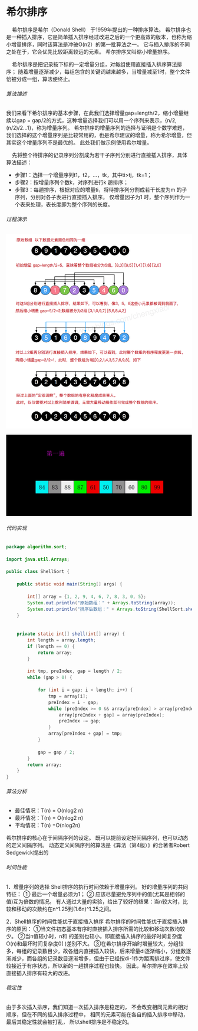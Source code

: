 # 希尔排序

    希尔排序是希尔（Donald Shell） 于1959年提出的一种排序算法。
希尔排序也是一种插入排序，它是简单插入排序经过改进之后的一个更高效的版本，也称为缩小增量排序，同时该算法是冲破O(n2）的第一批算法之一。
它与插入排序的不同之处在于，它会优先比较距离较远的元素。
希尔排序又叫缩小增量排序。

    希尔排序是把记录按下标的一定增量分组，对每组使用直接插入排序算法排序；
随着增量逐渐减少，每组包含的关键词越来越多，当增量减至1时，整个文件恰被分成一组，算法便终止。

###### 算法描述

我们来看下希尔排序的基本步骤，在此我们选择增量gap=length/2，缩小增量继续以gap = gap/2的方式，这种增量选择我们可以用一个序列来表示，{n/2,(n/2)/2…1}，称为增量序列。
希尔排序的增量序列的选择与证明是个数学难题，我们选择的这个增量序列是比较常用的，也是希尔建议的增量，称为希尔增量，但其实这个增量序列不是最优的。
此处我们做示例使用希尔增量。

    先将整个待排序的记录序列分割成为若干子序列分别进行直接插入排序，具体算法描述：
* 步骤1：选择一个增量序列t1，t2，…，tk，其中ti>tj，tk=1；
* 步骤2：按增量序列个数k，对序列进行k 趟排序；
* 步骤3：每趟排序，根据对应的增量ti，将待排序列分割成若干长度为m 的子序列，分别对各子表进行直接插入排序。
仅增量因子为1 时，整个序列作为一个表来处理，表长度即为整个序列的长度。

###### 过程演示

![希尔排序1](../image/c3/ss-2.jpg)


![希尔排序2](../image/c3/ss-3.gif)

###### 代码实现

```java
package algorithm.sort;

import java.util.Arrays;

public class ShellSort {

    public static void main(String[] args) {

        int[] array = {1, 2, 9, 4, 6, 7, 8, 3, 0, 5};
        System.out.println("原始数组：" + Arrays.toString(array));
        System.out.println("排序后数组：" + Arrays.toString(ShellSort.shell(array)));
    }


    private static int[] shell(int[] array) {
        int length = array.length;
        if (length == 0) {
            return array;
        }

        int tmp, preIndex, gap = length / 2;
        while (gap > 0) {

            for (int i = gap; i < length; i++) {
                tmp = array[i];
                preIndex = i - gap;
                while (preIndex >= 0 && array[preIndex] > array[preIndex + gap]) {
                    array[preIndex + gap] = array[preIndex];
                    preIndex -= gap;
                }
                array[preIndex + gap] = tmp;
            }

            gap = gap / 2;
        }
        return array;
    }
}

```

###### 算法分析

* 最佳情况：T(n) = O(nlog2 n)
* 最坏情况：T(n) = O(nlog2 n)
* 平均情况：T(n) =O(nlog2n)

希尔排序的核心在于间隔序列的设定。
既可以提前设定好间隔序列，也可以动态的定义间隔序列。
动态定义间隔序列的算法是《算法（第4版）》的合著者Robert Sedgewick提出的

###### 时间性能

1．增量序列的选择
Shell排序的执行时间依赖于增量序列。
好的增量序列的共同特征：
① 最后一个增量必须为1；
② 应该尽量避免序列中的值(尤其是相邻的值)互为倍数的情况。
有人通过大量的实验，给出了较好的结果：当n较大时，比较和移动的次数约在n^1.25到(1.6n)^1.25之间。

2．Shell排序的时间性能优于直接插入排序
希尔排序的时间性能优于直接插入排序的原因：
①当文件初态基本有序时直接插入排序所需的比较和移动次数均较少。
②当n值较小时，n和 的差别也较小，即直接插入排序的最好时间复杂度O(n)和最坏时间复杂度0( )差别不大。
③在希尔排序开始时增量较大，分组较多，每组的记录数目少，故各组内直接插入较快，后来增量di逐渐缩小，分组数逐渐减少，而各组的记录数目逐渐增多，但由于已经按di-1作为距离排过序，使文件较接近于有序状态，所以新的一趟排序过程也较快。
因此，希尔排序在效率上较直接插入排序有较大的改进。

###### 稳定性
由于多次插入排序，我们知道一次插入排序是稳定的，
不会改变相同元素的相对顺序，但在不同的插入排序过程中，
相同的元素可能在各自的插入排序中移动，最后其稳定性就会被打乱，
所以shell排序是不稳定的。
